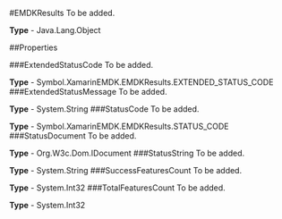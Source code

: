 #EMDKResults
To be added.

**Type** - Java.Lang.Object

##Properties

###ExtendedStatusCode
To be added.

**Type** - Symbol.XamarinEMDK.EMDKResults.EXTENDED_STATUS_CODE
###ExtendedStatusMessage
To be added.

**Type** - System.String
###StatusCode
To be added.

**Type** - Symbol.XamarinEMDK.EMDKResults.STATUS_CODE
###StatusDocument
To be added.

**Type** - Org.W3c.Dom.IDocument
###StatusString
To be added.

**Type** - System.String
###SuccessFeaturesCount
To be added.

**Type** - System.Int32
###TotalFeaturesCount
To be added.

**Type** - System.Int32


